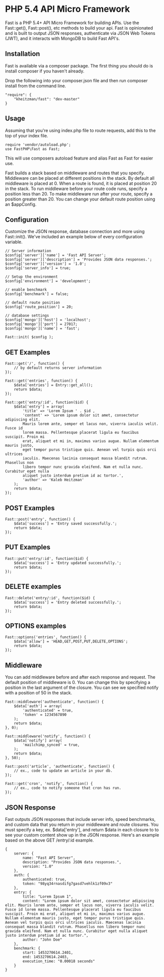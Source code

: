 # PHP 5.4 API Micro Framework

Fast is a PHP 5.4+ API Micro Framework for building APIs. Use the Fast::get(), Fast::post(), etc methods to build your api. Fast is opinionated and is built to output JSON responses, authenticate via JSON Web Tokens (JWT), and it interacts with MongoDB to build Fast API's.

## Installation

Fast is available via a composer package. The first thing you should do is install composer if you haven't already.

Drop the following into your composer.json file and then run composer install from the command line.

	"require": {
		"kheitzman/fast": "dev-master"
	}

## Usage

Assuming that you're using index.php file to route requests, add this to the top of your index file.

	require 'vendor/autoload.php';
	use FastPHP\Fast as Fast;

This will use composers autoload feature and alias Fast as Fast for easier use.

Fast builds a stack based on middleware and routes that you specify. Middleware can be placed at different positions in the stack. By default all middleware is placed at 0. When a route is found, it is placed at position 20 in the stack. To run middleware before your route code runs, specify a position less than 20. To make middleware run after your route, specify a position greater than 20. You can change your default route position using an $appConfig.

## Configuration

Customize the JSON response, database connection and more using Fast::init(). We've included an example below of every configuration variable.

	// Server information
	$config['server']['name'] = 'Fast API Server';
	$config['server']['description'] = 'Provides JSON data responses.';
	$config['server']['version'] = '1.0';
	$config['server_info'] = true;

	// Setup the environment
	$config['environment'] = 'development';

	// enable benchmark
	$config['benchmark'] = false;

	// default route position
	$config['route_position'] = 20;

	// database settings
	$config['mongo']['host'] = 'localhost';
	$config['mongo']['port'] = 27017;
	$config['mongo']['name'] = 'fast';

	Fast::init( $config );

## GET Examples

	Fast::get('/', function() {
		// by default returns server information
	});

	Fast::get('entries', function() {
		$data['entries'] = Entry::get_all();
		return $data;
	});

	Fast::get('entry/:id', function($id) {
		$data['entry'] = array(
			'title' => 'Lorem Ipsum ' . $id ,
			'content' => 'Lorem ipsum dolor sit amet, consectetur adipiscing elit.
			Mauris lorem ante, semper et lacus non, viverra iaculis velit. Fusce id
			lorem massa. Pellentesque placerat ligula eu faucibus suscipit. Proin mi
			erat, aliquet et mi in, maximus varius augue. Nullam elementum mauris justo,
			eget tempor purus tristique quis. Aenean vel turpis quis orci ultrices
			iaculis. Maecenas lacinia consequat massa blandit rutrum. Phasellus non
			libero tempor nunc gravida eleifend. Nam et nulla nunc. Curabitur eget nulla
			aliquet justo interdum pretium id ac tortor.',
			'author' => 'Kaleb Heitzman'
		);
		return $data;
	});

## POST Examples

	Fast::post('entry', function() {
		$data['success'] = 'Entry saved successfully.';
		return $data;
	});

## PUT Examples

	Fast::put('entry/:id', function($id) {
		$data['success'] = 'Entry updated successfully.';
		return $data;
	});

## DELETE examples

	Fast::delete('entry/:id', function($id) {
		$data['success'] = 'Entry deleted successfully.';
		return $data;
	});

## OPTIONS examples

	Fast::options('entries', function() {
		$data['allow'] = 'HEAD,GET,POST,PUT,DELETE,OPTIONS';
		return $data;
	});

## Middleware

You can add middleware before and after each response and request. The default position of middleware is 0. You can change this by specifying a position in the last argument of the closure. You can see we specified notify with a position of 50 in the stack.

	Fast::middleware('authenticate', function() {
		$data['auth'] = array(
			'authenticated' = true,
			'token' = 1234567890
		);
		return $data;
	}, 0);

	Fast::middleware('notify', function() {
		$data['notify'] array(
			'mailchimp_synced' = true,
		);
		return $data;
	}, 50);

	Fast::post('article', 'authenticate', function() {
		// ex., code to update an article in your db.
	});

	Fast::get('cron', 'notify', function() {
		// ex., code to notify someone that cron has run.
	});

## JSON Response

Fast outputs JSON responses that include server info, speed benchmarks, and custom data that you return in your middleware and route closures. You must specify a key, ex. $data['entry'], and return $data in each closure to to see your custom content show up in the JSON response. Here's an example based on the above GET /entry/:id example.

	{
		server: {
			name: "Fast API Server",
			description: "Provides JSON data responses.",
			version: "1.0"
		},
		auth: {
			authenticated: true,
			token: "98yq34rnasdifg7gasd7vehlk1zf09v3"
		},
		entry: {
			title: "Lorem Ipsum 1",
			content: "Lorem ipsum dolor sit amet, consectetur adipiscing elit. Mauris lorem ante, semper et lacus non, viverra iaculis velit. Fusce id lorem massa. Pellentesque placerat ligula eu faucibus suscipit. Proin mi erat, aliquet et mi in, maximus varius augue. Nullam elementum mauris justo, eget tempor purus tristique quis. Aenean vel turpis quis orci ultrices iaculis. Maecenas lacinia consequat massa blandit rutrum. Phasellus non libero tempor nunc gravida eleifend. Nam et nulla nunc. Curabitur eget nulla aliquet justo interdum pretium id ac tortor.",
			author: "John Doe"
		},
		benchmark: {
			start: 1453270614.2401,
			end: 1453270614.2403,
			execution_time: "0.00018 seconds"
		}
	}
